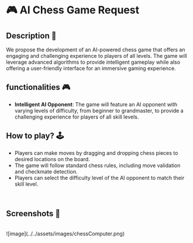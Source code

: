 # 🎮 AI Chess Game Request

## **Description 📃**
We propose the development of an AI-powered chess game that offers an engaging and challenging experience to players of all levels. The game will leverage advanced algorithms to provide intelligent gameplay while also offering a user-friendly interface for an immersive gaming experience.

## **functionalities 🎮**
- **Intelligent AI Opponent**: The game will feature an AI opponent with varying levels of difficulty, from beginner to grandmaster, to provide a challenging experience for players of all skill levels.

## **How to play? 🕹️**
- Players can make moves by dragging and dropping chess pieces to desired locations on the board.
- The game will follow standard chess rules, including move validation and checkmate detection.
- Players can select the difficulty level of the AI opponent to match their skill level.

<br>

## **Screenshots 📸**

<br>
![image](../../assets/images/chessComputer.png)

<br>


